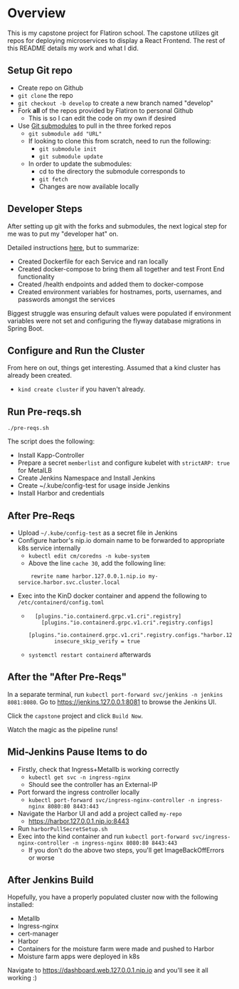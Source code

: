 # Overview

This is my capstone project for Flatiron school.
The capstone utilizes git repos for deploying microservices to display a React Frontend.
The rest of this README details my work and what I did.

## Setup Git repo

* Create repo on Github
* `git clone` the repo
* `git checkout -b develop` to create a new branch named "develop"
* Fork **all** of the repos provided by Flatiron to personal Github
    * This is so I can edit the code on my own if desired
* Use [Git submodules](https://git-scm.com/book/en/v2/Git-Tools-Submodules) to pull in the three forked repos
    * `git submodule add "URL"`
    * If looking to clone this from scratch, need to run the following:
        * `git submodule init`
        * `git submodule update`
    * In order to update the submodules:
        * cd to the directory the submodule corresponds to
        * `git fetch`
        * Changes are now available locally

## Developer Steps

After setting up git with the forks and submodules,
the next logical step for me was to put my "developer hat" on.

Detailed instructions [here](DEVELOPER_README.md), but to summarize:

- Created Dockerfile for each Service and ran locally
- Created docker-compose to bring them all together and test Front End functionality
- Created /health endpoints and added them to docker-compose
- Created environment variables for hostnames, ports, usernames, and passwords amongst the services

Biggest struggle was ensuring default values were populated if environment variables were not set
and configuring the flyway database migrations in Spring Boot.

## Configure and Run the Cluster

From here on out, things get interesting.
Assumed that a kind cluster has already been created.
- `kind create cluster` if you haven't already.

## Run Pre-reqs.sh

`./pre-reqs.sh`

The script does the following:

- Install Kapp-Controller
- Prepare a secret `memberlist` and configure kubelet with `strictARP: true` for MetalLB
- Create Jenkins Namespace and Install Jenkins
- Create ~/.kube/config-test for usage inside Jenkins
- Install Harbor and credentials

## After Pre-Reqs

- Upload `~/.kube/config-test` as a secret file in Jenkins
- Configure harbor's nip.io domain name to be forwarded to appropriate k8s service internally
    - `kubectl edit cm/coredns -n kube-system`
    - Above the line `cache 30`, add the following line:
    ```
        rewrite name harbor.127.0.0.1.nip.io my-service.harbor.svc.cluster.local
    ```
- Exec into the KinD docker container and append the following to `/etc/containerd/config.toml`
    - ```
        [plugins."io.containerd.grpc.v1.cri".registry]
          [plugins."io.containerd.grpc.v1.cri".registry.configs]
            [plugins."io.containerd.grpc.v1.cri".registry.configs."harbor.127.0.0.1.nip.io:8443".tls]
              insecure_skip_verify = true
      ```
    - `systemctl restart containerd` afterwards

## After the "After Pre-Reqs"

In a separate terminal, run `kubectl port-forward svc/jenkins -n jenkins 8081:8080`.
Go to https://jenkins.127.0.0.1:8081 to browse the Jenkins UI.

Click the `capstone` project and click `Build Now`.

Watch the magic as the pipeline runs!

## Mid-Jenkins Pause Items to do

- Firstly, check that Ingress+Metallb is working correctly
    - `kubectl get svc -n ingress-nginx`
    - Should see the controller has an External-IP
- Port forward the ingress controller locally
    - `kubectl port-forward svc/ingress-nginx-controller -n ingress-nginx 8080:80 8443:443`
- Navigate the Harbor UI and add a project called `my-repo`
    - https://harbor.127.0.0.1.nip.io:8443
- Run `harborPullSecretSetup.sh`
- Exec into the kind container and run `kubectl port-forward svc/ingress-nginx-controller -n ingress-nginx 8080:80 8443:443`
    - If you don't do the above two steps, you'll get ImageBackOffErrors or worse

## After Jenkins Build

Hopefully, you have a properly populated cluster now with the following installed:

- Metallb
- Ingress-nginx
- cert-manager
- Harbor
- Containers for the moisture farm were made and pushed to Harbor
- Moisture farm apps were deployed in k8s

Navigate to https://dashboard.web.127.0.0.1.nip.io and you'll see it all working :)
